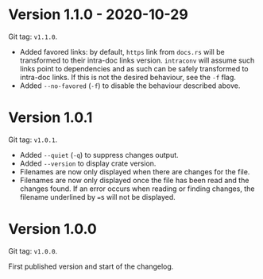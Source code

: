 # Version 1.1.0 - 2020-10-29

Git tag: `v1.1.0`.

- Added favored links: by default, `https` link from `docs.rs` will be
  transformed to their intra-doc links version. `intraconv` will assume such
  links point to dependencies and as such can be safely transformed to
  intra-doc links. If this is not the desired behaviour, see the `-f` flag.
- Added `--no-favored` (`-f`) to disable the behaviour described above.

# Version 1.0.1

Git tag: `v1.0.1`.

- Added `--quiet` (`-q`) to suppress changes output.
- Added `--version` to display crate version.
- Filenames are now only displayed when there are changes for the file.
- Filenames are now only displayed once the file has been read and the changes
  found. If an error occurs when reading or finding changes, the filename
  underlined by `=`s will not be displayed.

# Version 1.0.0

Git tag: `v1.0.0`.

First published version and start of the changelog.
